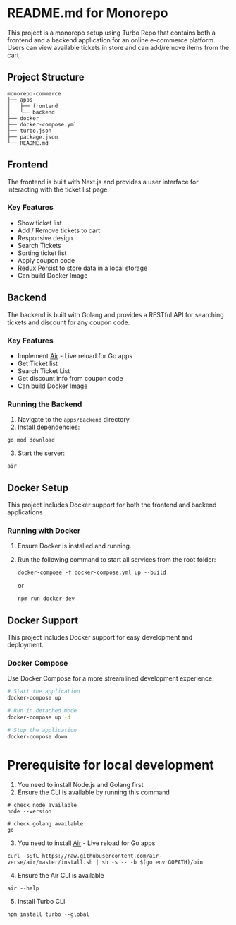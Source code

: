 # README.md for Monorepo

This project is a monorepo setup using Turbo Repo that contains both a frontend and a backend application for an online e-commerce platform. Users can view available tickets in store and can add/remove items from the cart

## Project Structure

```
monorepo-commerce
├── apps
│   ├── frontend
│   └── backend
├── docker
├── docker-compose.yml
├── turbo.json
├── package.json
└── README.md
```

## Frontend

The frontend is built with Next.js and provides a user interface for interacting with the ticket list page.

### Key Features

- Show ticket list
- Add / Remove tickets to cart
- Responsive design
- Search Tickets
- Sorting ticket list
- Apply coupon code
- Redux Persist to store data in a local storage
- Can build Docker Image

## Backend

The backend is built with Golang and provides a RESTful API for searching tickets and discount for any coupon code.

### Key Features

- Implement [Air](https://github.com/air-verse/air) - Live reload for Go apps
- Get Ticket list
- Search Ticket List
- Get discount info from coupon code
- Can build Docker Image

### Running the Backend

1. Navigate to the `apps/backend` directory.
2. Install dependencies:

```
go mod download
```

3. Start the server:

```
air
```

## Docker Setup

This project includes Docker support for both the frontend and backend applications

### Running with Docker

1. Ensure Docker is installed and running.
2. Run the following command to start all services from the root folder:

   ```
   docker-compose -f docker-compose.yml up --build
   ```

   or

   ```
   npm run docker-dev
   ```

## Docker Support

This project includes Docker support for easy development and deployment.

### Docker Compose

Use Docker Compose for a more streamlined development experience:

```bash
# Start the application
docker-compose up

# Run in detached mode
docker-compose up -d

# Stop the application
docker-compose down
```

# Prerequisite for local development

1. You need to install Node.js and Golang first
2. Ensure the CLI is available by running this command

```
# check node available
node --version

# check golang available
go
```

3. You need to install [Air](https://github.com/air-verse/air) - Live reload for Go apps

```
curl -sSfL https://raw.githubusercontent.com/air-verse/air/master/install.sh | sh -s -- -b $(go env GOPATH)/bin
```

4. Ensure the Air CLI is available

```
air --help
```

5. Install Turbo CLI

```
npm install turbo --global
```
